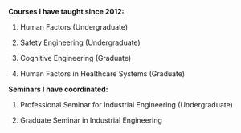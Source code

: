 

**Courses I have taught since 2012:**

1. Human Factors (Undergraduate)

2. Safety Engineering (Undergraduate)

3. Cognitive Engineering (Graduate)

4. Human Factors in Healthcare Systems (Graduate)

**Seminars I have coordinated:**

1. Professional Seminar for Industrial Engineering (Undergraduate)

2. Graduate Seminar in Industrial Engineering